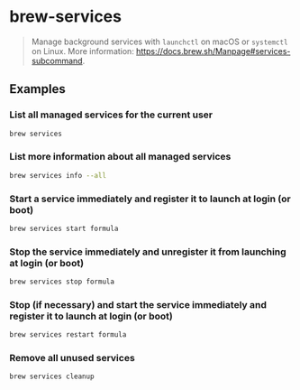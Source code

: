 # brew-services

> Manage background services with `launchctl` on macOS or `systemctl` on Linux. More information: <https://docs.brew.sh/Manpage#services-subcommand>.

## Examples

### List all managed services for the current user

```bash
brew services
```

### List more information about all managed services

```bash
brew services info --all
```

### Start a service immediately and register it to launch at login (or boot)

```bash
brew services start formula
```

### Stop the service immediately and unregister it from launching at login (or boot)

```bash
brew services stop formula
```

### Stop (if necessary) and start the service immediately and register it to launch at login (or boot)

```bash
brew services restart formula
```

### Remove all unused services

```bash
brew services cleanup
```
